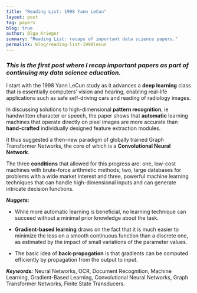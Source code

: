 ```yaml
---
title: "Reading List: 1998 Yann LeCun"
layout: post
tag: papers
blog: true
author: Olga Krieger
summary: "Reading List: recaps of important data science papers."
permalink: blog/reading-list-1998lecun
---
```


### *This is the first post where I recap important papers as part of continuing my data science education.*

I start with the 1998 Yann LeCun study as it advances a **deep learning** class that is essentially computers’ vision and hearing, enabling real-life applications such as safe self-driving cars and reading of radiology images.

In discussing solutions to high-dimensional **pattern recognition**, ie handwritten character or speech, the paper shows that **automatic** learning machines that operate directly on pixel images are more accurate than **hand-crafted** individually designed feature extraction modules.

It thus suggested a then-new paradigm of globally trained Graph Transformer Networks, the core of which is a **Convolutional Neural Network**. 

The three **conditions** that allowed for this progress are: one, low-cost machines with brute-force arithmetic methods; two, large databases for problems with a wide market interest and three, powerful machine learning techniques that can handle high-dimensional inputs and can generate intricate decision functions.

**_Nuggets:_**

*  While more automatic learning is beneficial, no learning technique can succeed without a minimal prior knowledge about the task. 

*  **Gradient-based learning** draws on the fact that it is much easier to minimize the loss on a smooth continuous function than a discrete one, as estimated by the impact of small variations of the parameter values.

*  The basic idea of **back-propagation** is that gradients can be computed efficiently by propagation from the output to input.


**_Keywords:_** Neural Networks, OCR, Document Recognition, Machine Learning, Gradient-Based Learning, Convolutional Neural Networks, Graph Transformer Networks, Finite State Transducers.
